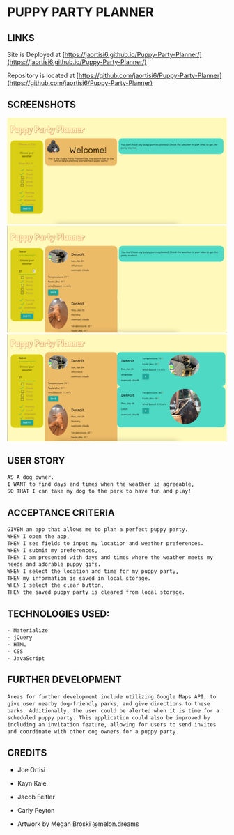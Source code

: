 # PUPPY PARTY PLANNER

## LINKS

Site is Deployed at [https://jaortisi6.github.io/Puppy-Party-Planner/](https://jaortisi6.github.io/Puppy-Party-Planner/)

Repository is located at [https://github.com/jaortisi6/Puppy-Party-Planner](https://github.com/jaortisi6/Puppy-Party-Planner)

## SCREENSHOTS

<img src = "assets/Screenshots/Screen Shot 2021-01-23 at 11.29.44 AM.png">
<img src = "assets/Screenshots/Screen Shot 2021-01-23 at 11.32.14 AM.png">
<img src = "assets/Screenshots/Screen Shot 2021-01-23 at 11.32.26 AM.png">


## USER STORY

```
AS A dog owner.
I WANT to find days and times when the weather is agreeable,
SO THAT I can take my dog to the park to have fun and play!
```

## ACCEPTANCE CRITERIA

```
GIVEN an app that allows me to plan a perfect puppy party.
WHEN I open the app,
THEN I see fields to input my location and weather preferences.
WHEN I submit my preferences,
THEN I am presented with days and times where the weather meets my needs and adorable puppy gifs.
WHEN I select the location and time for my puppy party,
THEN my information is saved in local storage.
WHEN I select the clear button,
THEN the saved puppy party is cleared from local storage.
```

## TECHNOLOGIES USED:

```
- Materialize
- jQuery
- HTML
- CSS
- JavaScript
```

## FURTHER DEVELOPMENT

```
Areas for further development include utilizing Google Maps API, to give user nearby dog-friendly parks, and give directions to these parks. Additionally, the user could be alerted when it is time for a scheduled puppy party. This application could also be improved by including an invitation feature, allowing for users to send invites and coordinate with other dog owners for a puppy party.
```

## CREDITS

- Joe Ortisi
- Kayn Kale
- Jacob Feitler
- Carly Peyton

- Artwork by Megan Broski @melon.dreams

